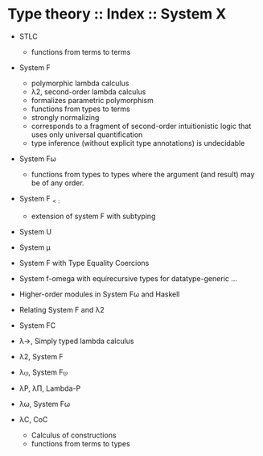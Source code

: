 # Type theory :: Index :: System X

- STLC
  - functions from terms to terms
- System F
  - polymorphic lambda calculus
  - λ2, second-order lambda calculus
  - formalizes parametric polymorphism
  - functions from types to terms
  - strongly normalizing
  - corresponds to a fragment of second-order intuitionistic logic that uses only universal quantification
  -  type inference (without explicit type annotations) is undecidable
- System Fω
  - functions from types to types where the argument (and result) may be of any order.
- System F$_{<:}$
  - extension of system F with subtyping
- System U
- System μ
- System F with Type Equality Coercions
- System f-omega with equirecursive types for datatype-generic ...
- Higher-order modules in System Fω and Haskell
- Relating System F and λ2
- System FC

- λ→, Simply typed lambda calculus
- λ2, System F
- λ⍹, System F⍹
- λP, λΠ, Lambda-P
- λω, System Fω
- λC, CoC
  - Calculus of constructions
  - functions from terms to types

